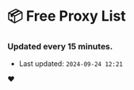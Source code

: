 # :package: Free Proxy List
### Updated every 15 minutes.

- Last updated: `2024-09-24 12:21`

:heart:

